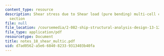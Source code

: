 ```yaml
---
content_type: resource
description: Shear stress due to Shear load (pure bending) multi-cell closed cross
  section
file: null
file_location: /coursemedia/2-082-ship-structural-analysis-design-13-122-spring-2003/d7ad0562a5e6684082339313403b40fa_notes_18_shear_multic.pdf
file_type: application/pdf
resourcetype: Document
title: notes_18_shear_multic.pdf
uid: d7ad0562-a5e6-6840-8233-9313403b40fa
---
```


